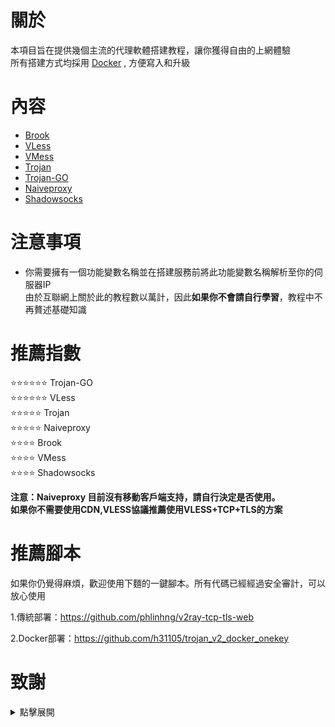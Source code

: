# 關於
本項目旨在提供幾個主流的代理軟體搭建教程，讓你獲得自由的上網體驗    
所有搭建方式均採用 [Docker](https://hub.docker.com/) , 方便寫入和升級     
# 內容
- [Brook](https://github.com/charlieethan/firewall-proxy/tree/master/CN-HK/Brook)  		
- [VLess](https://github.com/charlieethan/firewall-proxy/tree/master/CN-HK/V2ray/VLess)			
- [VMess](https://github.com/charlieethan/firewall-proxy/tree/master/CN-HK/V2ray/VMess)		
- [Trojan](https://github.com/charlieethan/firewall-proxy/tree/master/CN-HK/Trojan)      
- [Trojan-GO](https://github.com/charlieethan/firewall-proxy/tree/master/CN-HK/Trojan-go)    	
- [Naiveproxy](https://github.com/charlieethan/firewall-proxy/tree/master/CN-HK/Naiveproxy) 		
- [Shadowsocks](https://github.com/charlieethan/firewall-proxy/tree/master/CN-HK/Shadowsocks)  	

# 注意事項
- 你需要擁有一個功能變數名稱並在搭建服務前將此功能變數名稱解析至你的伺服器IP		    
由於互聯網上關於此的教程數以萬計，因此**如果你不會請自行學習**，教程中不再贅述基礎知識
# 推薦指數  
⭐⭐⭐⭐⭐⭐ Trojan-GO       
⭐⭐⭐⭐⭐⭐ VLess	    	  
⭐⭐⭐⭐⭐ Trojan         
⭐⭐⭐⭐⭐ Naiveproxy		   	    
⭐⭐⭐⭐ Brook    
⭐⭐⭐⭐ VMess      			
⭐⭐⭐⭐ Shadowsocks    

**注意：Naiveproxy 目前沒有移動客戶端支持，請自行決定是否使用。**		
**如果你不需要使用CDN,VLESS協議推薦使用VLESS+TCP+TLS的方案**
# 推薦腳本	
如果你仍覺得麻煩，歡迎使用下麵的一鍵腳本。所有代碼已經經過安全審計，可以放心使用		

1.傳統部署：https://github.com/phlinhng/v2ray-tcp-tls-web		

2.Docker部署：https://github.com/h31105/trojan_v2_docker_onekey			
# 致謝  
<details>
<summary>點擊展開 </summary>

- [@teddysun](https://hub.docker.com/u/teddysun)    
- [Shadowsocks-libev](https://github.com/shadowsocks/shadowsocks-libev)    
- [Brook](https://github.com/txthinking/brook)				  
- [Naiveproxy](https://github.com/klzgrad/naiveproxy)		
- [V2ray(V2fly)](https://github.com/v2fly/v2ray-core)         
- [Trojan](https://github.com/trojan-gfw/trojan)       
- [Trojan-GO](https://github.com/p4gefau1t/trojan-go)              
- [across](https://github.com/teddysun/across)     
- [Trojan-Qt5](https://github.com/Trojan-Qt5/Trojan-Qt5)     
- [v2rayN](https://github.com/2dust/v2rayN)      
- [v2rayNG](https://github.com/2dust/v2rayNG)     
- [shadowsocks-android](https://github.com/shadowsocks/shadowsocks-android)     
- [shadowsocks-windows](https://github.com/shadowsocks/shadowsocks-windows)       
</details>
